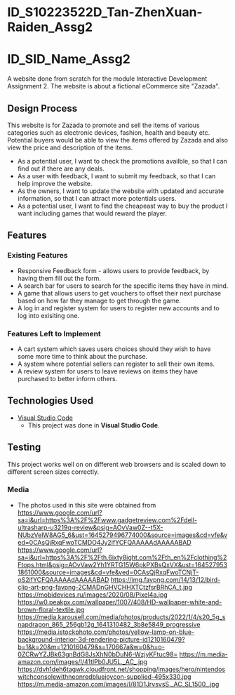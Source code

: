 # ID_S10223522D_Tan-ZhenXuan-Raiden_Assg2
# ID_SID_Name_Assg2

A website done from scratch for the module Interactive Development Assignment 2.
The website is about a fictional eCommerce site "Zazada".

## Design Process

This website is for Zazada to promote and sell the items of various categories such as electronic devices, fashion, health and beauty etc. Potential buyers would be able to view the items offered by Zazada and also view the price and description of the items.
- As a potential user, I want to check the promotions availble, so that I can find out if there are any deals.
- As a user with feedback, I want to submit my feedback, so that I can help improve the website.
- As the owners, I want to update the website with updated and accurate information, so that I can attract more potentials users.
- As a potential user, I want to find the cheapeast way to buy the product I want including games that would reward the player.

## Features

### Existing Features
- Responsive Feedback form - allows users to provide feedback, by having them fill out the form.
- A search bar for users to search for the specific items they have in mind.
- A game that allows users to get vouchers to offset their next purchase based on how far they manage to get through the game.
- A log in and register system for users to register new accounts and to log into exisiting one.


### Features Left to Implement
- A cart system which saves users choices should they wish to have some more time to think about the purchase.
- A system where potential sellers can register to sell their own items.
- A review system for users to leave reviews on items they have purchased to better inform others.

## Technologies Used
- [Visual Studio Code](https://code.visualstudio.com/)
	- This project was done in **Visual Studio Code**.

## Testing

This project works well on on different web browsers and is scaled down to different screen sizes correctly.


### Media
- The photos used in this site were obtained from 
	https://www.google.com/url?sa=i&url=https%3A%2F%2Fwww.gadgetreview.com%2Fdell-ultrasharp-u3219q-review&psig=AOvVaw0Z--t5X-NUbzVelW8AG5_6&ust=1645279496774000&source=images&cd=vfe&ved=0CAsQjRxqFwoTCMDO4Jy2ifYCFQAAAAAdAAAAABAD
	https://www.google.com/url?sa=i&url=https%3A%2F%2Fth.6ixty8ight.com%2Fth_en%2Fclothing%2Ftops.html&psig=AOvVaw2Yh1YRTG15W6pkPXBsQxVX&ust=1645279531861000&source=images&cd=vfe&ved=0CAsQjRxqFwoTCNjT-oS2ifYCFQAAAAAdAAAAABAD
	https://img.favpng.com/14/13/12/bird-clip-art-png-favpng-2CMADnGHVCHHXTCtzfsrBRhCA_t.jpg
	https://mobidevices.ru/images/2020/08/Pixel4a.jpg
	https://w0.peakpx.com/wallpaper/1007/408/HD-wallpaper-white-and-brown-floral-textile.jpg
	https://media.karousell.com/media/photos/products/2022/1/4/s20_5g_snapdragon_865_256gb12g_1641310482_3b8e5849_progressive
	https://media.istockphoto.com/photos/yellow-lamp-on-blue-background-interior-3d-rendering-picture-id1210160479?b=1&k=20&m=1210160479&s=170667a&w=0&h=o-0ZCRwYZJBk63gnBdG8JsXhN0bDuN6-WzjyKFtuc98=
	https://m.media-amazon.com/images/I/41tlPb0JU5L._AC_.jpg
	https://dvh1deh6tagwk.cloudfront.net/shopping/images/hero/nintendoswitchconsolewithneonredbluejoycon-supplied-495x330.jpg
	https://m.media-amazon.com/images/I/81D1JrvsvsS._AC_SL1500_.jpg